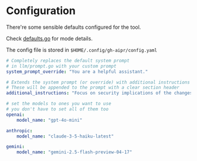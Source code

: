 # Configuration

There're some sensible defaults configured for the tool.

Check [defaults.go](../config/defaults.go) for mode details.

The config file is stored in `$HOME/.config/gh-aipr/config.yaml`

```yaml
# Completely replaces the default system prompt
# in llm/prompt.go with your custom prompt
system_prompt_override: "You are a helpful assistant."

# Extends the system prompt (or override) with additional instructions
# These will be appended to the prompt with a clear section header
additional_instructions: "Focus on security implications of the changes."

# set the models to ones you want to use
# you don't have to set all of them too
openai:
    model_name: "gpt-4o-mini"

anthropic:
    model_name: "claude-3-5-haiku-latest"

gemini:
    model_name: "gemini-2.5-flash-preview-04-17"
```
